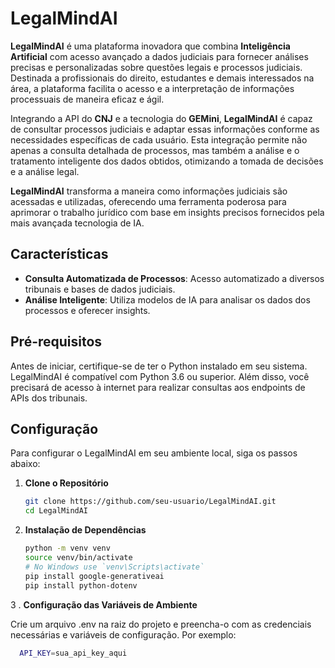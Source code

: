 # LegalMindAI

**LegalMindAI** é uma plataforma inovadora que combina **Inteligência Artificial** com acesso avançado a dados judiciais para fornecer análises precisas e personalizadas sobre questões legais e processos judiciais. Destinada a profissionais do direito, estudantes e demais interessados na área, a plataforma facilita o acesso e a interpretação de informações processuais de maneira eficaz e ágil.

Integrando a API do **CNJ** e a tecnologia do **GEMini**, **LegalMindAI** é capaz de consultar processos judiciais e adaptar essas informações conforme as necessidades específicas de cada usuário. Esta integração permite não apenas a consulta detalhada de processos, mas também a análise e o tratamento inteligente dos dados obtidos, otimizando a tomada de decisões e a análise legal.

**LegalMindAI** transforma a maneira como informações judiciais são acessadas e utilizadas, oferecendo uma ferramenta poderosa para aprimorar o trabalho jurídico com base em insights precisos fornecidos pela mais avançada tecnologia de IA.
## Características

- **Consulta Automatizada de Processos**: Acesso automatizado a diversos tribunais e bases de dados judiciais.
- **Análise Inteligente**: Utiliza modelos de IA para analisar os dados dos processos e oferecer insights.

## Pré-requisitos

Antes de iniciar, certifique-se de ter o Python instalado em seu sistema. LegalMindAI é compatível com Python 3.6 ou superior. Além disso, você precisará de acesso à internet para realizar consultas aos endpoints de APIs dos tribunais.

## Configuração

Para configurar o LegalMindAI em seu ambiente local, siga os passos abaixo:

1. **Clone o Repositório**
   ```bash
   git clone https://github.com/seu-usuario/LegalMindAI.git
   cd LegalMindAI

2. **Instalação de Dependências**
   ```bash
   python -m venv venv
   source venv/bin/activate  
   # No Windows use `venv\Scripts\activate`
   pip install google-generativeai
   pip install python-dotenv

3 . **Configuração das Variáveis de Ambiente**

Crie um arquivo .env na raiz do projeto e preencha-o com as credenciais necessárias e variáveis de configuração. Por exemplo:

```bash
  API_KEY=sua_api_key_aqui




